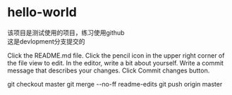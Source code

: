 # hello-world

该项目是测试使用的项目，练习使用github    
这是devlopment分支提交的


Click the README.md file.
Click the  pencil icon in the upper right corner of the file view to edit.
In the editor, write a bit about yourself.
Write a commit message that describes your changes.
Click Commit changes button.

git checkout master
git merge --no-ff readme-edits
git push origin master

